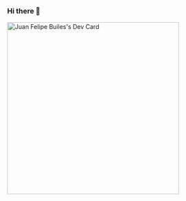 ### Hi there 👋

<!--
**elpinchepastel/elpinchepastel** is a ✨ _special_ ✨ repository because its `README.md` (this file) appears on your GitHub profile.

Here are some ideas to get you started:

- 🔭 I’m currently working on ...
- 🌱 I’m currently learning ...
- 👯 I’m looking to collaborate on ...
- 🤔 I’m looking for help with ...
- 💬 Ask me about ...
- 📫 How to reach me: ...
- 😄 Pronouns: ...
- ⚡ Fun fact: ...
-->


<a href="https://app.daily.dev/elpinchepastel"><img src="https://api.daily.dev/devcards/e4d584d6794542a5b4618f41c895f5f8.png?r=pis" width="400" alt="Juan Felipe Builes's Dev Card"/></a>
